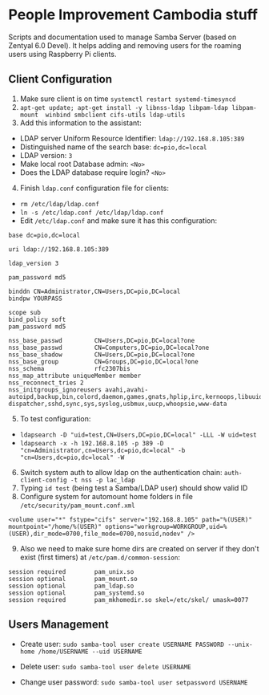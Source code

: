 # People Improvement Cambodia stuff

Scripts and documentation used to manage Samba Server (based on Zentyal 6.0 Devel). It helps adding and removing users for the roaming users using Raspberry Pi clients.

## Client Configuration

1. Make sure client is on time `systemctl restart systemd-timesyncd`
2. `apt-get update; apt-get install -y libnss-ldap libpam-ldap libpam-mount  winbind smbclient cifs-utils ldap-utils`
3. Add this information to the assistant: 
- LDAP server Uniform Resource Identifier: `ldap://192.168.8.105:389`
- Distinguished name of the search base: `dc=pio,dc=local`
- LDAP version: `3`
- Make local root Database admin: `<No>`
- Does the LDAP database require login?  `<No>`
4. Finish `ldap.conf` configuration file for clients:
- `rm /etc/ldap/ldap.conf`
- `ln -s /etc/ldap.conf /etc/ldap/ldap.conf`
- Edit `/etc/ldap.conf` and make sure it has this configuration:
```
base dc=pio,dc=local

uri ldap://192.168.8.105:389

ldap_version 3

pam_password md5

binddn CN=Administrator,CN=Users,DC=pio,DC=local
bindpw YOURPASS

scope sub
bind_policy soft
pam_password md5

nss_base_passwd         CN=Users,DC=pio,DC=local?one
nss_base_passwd         CN=Computers,DC=pio,DC=local?one
nss_base_shadow         CN=Users,DC=pio,DC=local?one
nss_base_group          CN=Groups,DC=pio,DC=local?one
nss_schema              rfc2307bis
nss_map_attribute uniqueMember member
nss_reconnect_tries 2
nss_initgroups_ignoreusers avahi,avahi-autoipd,backup,bin,colord,daemon,games,gnats,hplip,irc,kernoops,libuuid,lightdm,list,lp,mail,man,messagebus,news,proxy,pulse,root,rtkit,saned,speech-dispatcher,sshd,sync,sys,syslog,usbmux,uucp,whoopsie,www-data
```
5. To test configuration:
- `ldapsearch -D "uid=test,CN=Users,DC=pio,DC=local" -LLL -W uid=test`
- `ldapsearch -x -h 192.168.8.105 -p 389 -D "cn=Administrator,cn=Users,dc=pio,dc=local" -b "cn=Users,dc=pio,dc=local" -W`
6. Switch system auth to allow ldap on the authentication chain:
`auth-client-config -t nss -p lac_ldap`
7. Typing `id test` (being test a Samba/LDAP user) should show valid ID
8. Configure system for automount home folders in file `/etc/security/pam_mount.conf.xml`
```
<volume user="*" fstype="cifs" server="192.168.8.105" path="%(USER)" mountpoint="/home/%(USER)" options="workgroup=WORKGROUP,uid=%(USER),dir_mode=0700,file_mode=0700,nosuid,nodev" />
```
9. Also we need to make sure home dirs are created on server if they don't exist (first timers) at `/etc/pam.d/common-session`:
```
session required        pam_unix.so
session optional        pam_mount.so
session optional        pam_ldap.so
session optional        pam_systemd.so
session required        pam_mkhomedir.so skel=/etc/skel/ umask=0077
```

## Users Management

- Create user:
`sudo samba-tool user create USERNAME PASSWORD --unix-home /home/USERNAME --uid USERNAME`

- Delete user:
`sudo samba-tool user delete USERNAME`

- Change user password: 
`sudo samba-tool user setpassword USERNAME`
